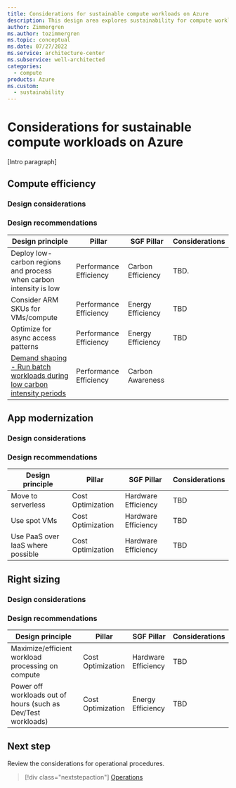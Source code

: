 ```yaml
---
title: Considerations for sustainable compute workloads on Azure
description: This design area explores sustainability for compute workloads on Azure.
author: Zimmergren
ms.author: tozimmergren
ms.topic: conceptual
ms.date: 07/27/2022
ms.service: architecture-center
ms.subservice: well-architected
categories: 
  - compute
products: Azure
ms.custom:
  - sustainability
---
```


# Considerations for sustainable compute workloads on Azure

[Intro paragraph]

## Compute efficiency

### Design considerations

### Design recommendations

|Design principle|Pillar|SGF Pillar|Considerations|
|---|---|---|---|
|Deploy low-carbon regions and process when carbon intensity is low|Performance Efficiency|Carbon Efficiency|TBD.|
|Consider ARM SKUs for VMs/compute|Performance Efficiency|Energy Efficiency|TBD|
|Optimize for async access patterns|Performance Efficiency|Energy Efficiency|TBD|
|[Demand shaping - Run batch workloads during low carbon intensity periods](/azure/architecture/data-guide/big-data/batch-processing)|Performance Efficiency|Carbon Awareness|

## App modernization

### Design considerations

### Design recommendations

|Design principle|Pillar|SGF Pillar|Considerations|
|---|---|---|---|
|Move to serverless|Cost Optimization|Hardware Efficiency|TBD|
|Use spot VMs|Cost Optimization|Hardware Efficiency|TBD|
|Use PaaS over IaaS where possible|Cost Optimization|Hardware Efficiency|TBD|

## Right sizing

### Design considerations

### Design recommendations

|Design principle|Pillar|SGF Pillar|Considerations|
|---|---|---|---|
|Maximize/efficient workload processing on compute|Cost Optimization|Hardware Efficiency|TBD|
|Power off workloads out of hours (such as Dev/Test workloads)|Cost Optimization|Energy Efficiency|TBD|

## Next step

Review the considerations for operational procedures.

> [!div class="nextstepaction"]
> [Operations](sustainability-operational-procedures.md)